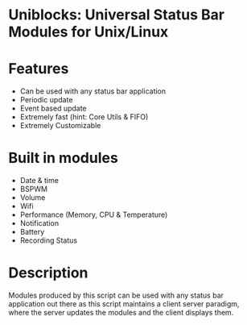# Uniblocks: Universal Status Bar Modules for Unix/Linux

# Features
   * Can be used with any status bar application
   * Periodic update
   * Event based update
   * Extremely fast (hint: Core Utils & FIFO)
   * Extremely Customizable

# Built in modules
   * Date & time
   * BSPWM
   * Volume
   * Wifi
   * Performance (Memory, CPU & Temperature)
   * Notification
   * Battery
   * Recording Status

# Description
Modules produced by this script can be used with any status bar application out there as this script maintains a client server paradigm, where the server updates the modules and the client displays them.


